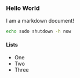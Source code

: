 ### Hello World

I am a markdown document!

```bash
echo sudo shutdown -h now
```

#### Lists

* One
* Two
* Three
